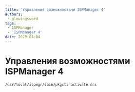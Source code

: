 ```yaml
---
title: 'Управления возможностями ISPManager 4'
authors: 
 - glowingsword
tags:
 - ISPManager
 - 'ISPManager 4'
date: 2020-04-04
---
```

# Управления возможностями ISPManager 4

``` bash
/usr/local/ispmgr/sbin/pkgctl activate dns
```